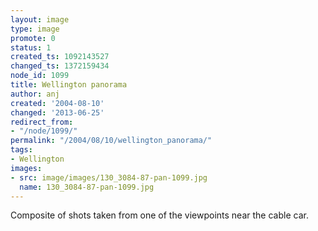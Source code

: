 ```yaml
---
layout: image
type: image
promote: 0
status: 1
created_ts: 1092143527
changed_ts: 1372159434
node_id: 1099
title: Wellington panorama
author: anj
created: '2004-08-10'
changed: '2013-06-25'
redirect_from:
- "/node/1099/"
permalink: "/2004/08/10/wellington_panorama/"
tags:
- Wellington
images:
- src: image/images/130_3084-87-pan-1099.jpg
  name: 130_3084-87-pan-1099.jpg
---
```

Composite of shots taken from one of the viewpoints near the cable car.
